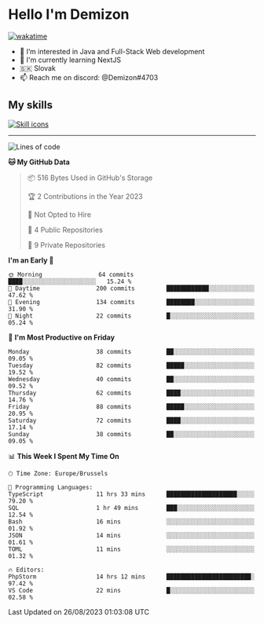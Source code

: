 # Hello I'm Demizon
[![wakatime](https://wakatime.com/badge/user/6ad1949f-d6d7-44f9-9eee-c35e54cc499b.svg)](https://wakatime.com/@6ad1949f-d6d7-44f9-9eee-c35e54cc499b)
- 👀 I’m interested in Java and Full-Stack Web development
- 🌱 I'm currently learning NextJS
- 🇸🇰 Slovak
- 📫 Reach me on discord: @Demizon#4703

## My skills
[![Skill icons](https://skillicons.dev/icons?i=java,js,ts,html,css,react,nextjs,tailwind,supabase,py,git,docker,linux,mysql,postgres,mongo&theme=dark)](https://github.com/Demizon3433)

---

<!--START_SECTION:waka-->
![Lines of code](https://img.shields.io/badge/From%20Hello%20World%20I%27ve%20Written-80.2%20thousand%20lines%20of%20code-blue)

**🐱 My GitHub Data** 

> 📦 516 Bytes Used in GitHub's Storage 
 > 
> 🏆 2 Contributions in the Year 2023
 > 
> 🚫 Not Opted to Hire
 > 
> 📜 4 Public Repositories 
 > 
> 🔑 9 Private Repositories 
 > 
**I'm an Early 🐤** 

```text
🌞 Morning                64 commits          ████░░░░░░░░░░░░░░░░░░░░░   15.24 % 
🌆 Daytime                200 commits         ████████████░░░░░░░░░░░░░   47.62 % 
🌃 Evening                134 commits         ████████░░░░░░░░░░░░░░░░░   31.90 % 
🌙 Night                  22 commits          █░░░░░░░░░░░░░░░░░░░░░░░░   05.24 % 
```
📅 **I'm Most Productive on Friday** 

```text
Monday                   38 commits          ██░░░░░░░░░░░░░░░░░░░░░░░   09.05 % 
Tuesday                  82 commits          █████░░░░░░░░░░░░░░░░░░░░   19.52 % 
Wednesday                40 commits          ██░░░░░░░░░░░░░░░░░░░░░░░   09.52 % 
Thursday                 62 commits          ████░░░░░░░░░░░░░░░░░░░░░   14.76 % 
Friday                   88 commits          █████░░░░░░░░░░░░░░░░░░░░   20.95 % 
Saturday                 72 commits          ████░░░░░░░░░░░░░░░░░░░░░   17.14 % 
Sunday                   38 commits          ██░░░░░░░░░░░░░░░░░░░░░░░   09.05 % 
```


📊 **This Week I Spent My Time On** 

```text
🕑︎ Time Zone: Europe/Brussels

💬 Programming Languages: 
TypeScript               11 hrs 33 mins      ████████████████████░░░░░   79.20 % 
SQL                      1 hr 49 mins        ███░░░░░░░░░░░░░░░░░░░░░░   12.54 % 
Bash                     16 mins             ░░░░░░░░░░░░░░░░░░░░░░░░░   01.92 % 
JSON                     14 mins             ░░░░░░░░░░░░░░░░░░░░░░░░░   01.61 % 
TOML                     11 mins             ░░░░░░░░░░░░░░░░░░░░░░░░░   01.32 % 

🔥 Editors: 
PhpStorm                 14 hrs 12 mins      ████████████████████████░   97.42 % 
VS Code                  22 mins             █░░░░░░░░░░░░░░░░░░░░░░░░   02.58 % 
```


 Last Updated on 26/08/2023 01:03:08 UTC
<!--END_SECTION:waka-->
